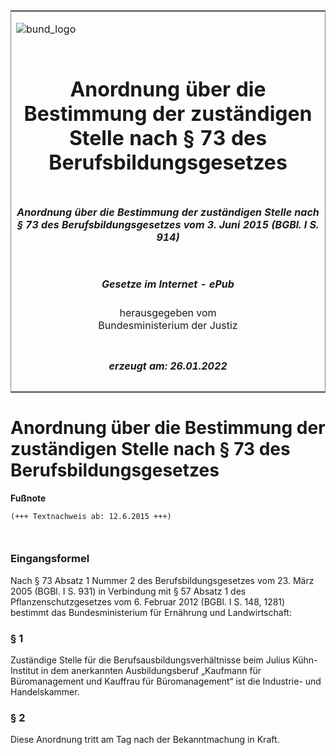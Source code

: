 <span id="DECKBLATT.html"></span>

<table border="0" frame="border" width="100%">

<tr valign="top">

<td align="left">

![bund\_logo](BfJ_2021_Web_de_de.gif)

</td>

<td align="right">

 

</td>

</tr>

<tr align="center" valign="middle">

<td colspan="2">

# Anordnung über die Bestimmung der zuständigen Stelle nach § 73 des Berufsbildungsgesetzes

</td>

</tr>

<tr align="center" valign="middle">

<td colspan="2">

##### Anordnung über die Bestimmung der zuständigen Stelle nach § 73 des Berufsbildungsgesetzes vom 3. Juni 2015 (BGBl. I S. 914)

</td>

</tr>

<tr align="center" valign="middle">

<td colspan="2">

  
  

##### Gesetze im Internet - ePub  
  
herausgegeben vom  
Bundesministerium der Justiz

</td>

</tr>

<tr align="center" valign="bottom">

<td colspan="2">

  
  

##### erzeugt am: 26.01.2022

</td>

</tr>

</table>

<span id="BJNR091400015.html"></span>

# Anordnung über die Bestimmung der zuständigen Stelle nach § 73 des Berufsbildungsgesetzes

<div>

  
**Fußnote**

<div class="jnhtml">

<div>

<div class="jurAbsatz">

  

``` 
(+++ Textnachweis ab: 12.6.2015 +++)

 
```

</div>

</div>

</div>

</div>

<span id="BJNR091400015BJNE000100000.html"></span>

### Eingangsformel  

<div>

<div class="jnhtml">

<div>

<div class="jurAbsatz">

Nach § 73 Absatz 1 Nummer 2 des Berufsbildungsgesetzes vom 23. März 2005
(BGBl. I S. 931) in Verbindung mit § 57 Absatz 1 des
Pflanzenschutzgesetzes vom 6. Februar 2012 (BGBl. I S. 148, 1281)
bestimmt das Bundesministerium für Ernährung und Landwirtschaft:

</div>

</div>

</div>

</div>

<span id="BJNR091400015BJNE000200000.html"></span>

### § 1  

<div>

<div class="jnhtml">

<div>

<div class="jurAbsatz">

Zuständige Stelle für die Berufsausbildungsverhältnisse beim Julius
Kühn-Institut in dem anerkannten Ausbildungsberuf „Kaufmann für
Büromanagement und Kauffrau für Büromanagement“ ist die Industrie- und
Handelskammer.

</div>

</div>

</div>

</div>

<span id="BJNR091400015BJNE000300000.html"></span>

### § 2  

<div>

<div class="jnhtml">

<div>

<div class="jurAbsatz">

Diese Anordnung tritt am Tag nach der Bekanntmachung in Kraft.

</div>

</div>

</div>

</div>
